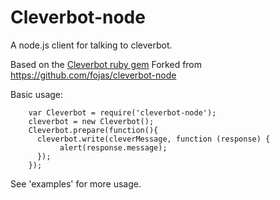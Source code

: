 # Cleverbot-node

A node.js client for talking to cleverbot.

Based on the [Cleverbot ruby gem](https://github.com/benmanns/cleverbot)
Forked from https://github.com/fojas/cleverbot-node

Basic usage:

```
    var Cleverbot = require('cleverbot-node');
    cleverbot = new Cleverbot();
    Cleverbot.prepare(function(){
      cleverbot.write(cleverMessage, function (response) {
           alert(response.message);
      });
    });
```

See 'examples' for more usage.
